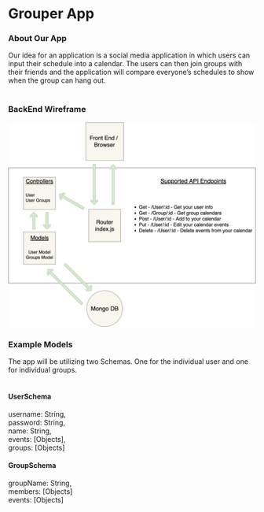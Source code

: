 <h1>Grouper App</h1>

<h3>About Our App</h3>
Our idea for an application is a social media application in which users can input their schedule into a calendar.  The users can then join groups with their friends and the application will compare everyone’s schedules to show when the group can hang out.
<br><br>

<h3>BackEnd Wireframe</h3>
<img src="/Resources/backend-diagram.jpg">
<br>
<h3>Example Models</h3>
The app will be utilizing two Schemas.  One for the individual user and one for individual groups.
<br><br>
<h4>UserSchema</h4>
	username: String,
<br>
	password: String,
<br>
	name: String, 
<br>
	events: [Objects],
<br>
	groups: [Objects]
<br>
<h4>GroupSchema</h4>
	groupName: String,
<br>
	members: [Objects]
<br>
	events: [Objects]
<br><br>